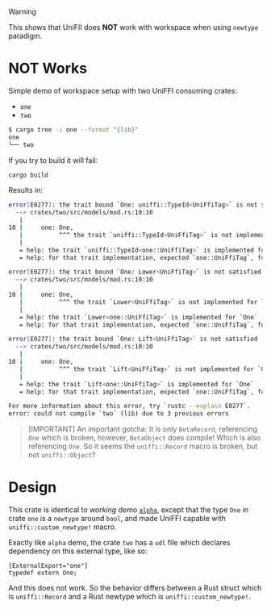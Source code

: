 > [!WARNING]
> This shows that UniFII does **NOT** work with workspace
> when using `newtype` paradigm.

# **NOT** Works

Simple demo of workspace setup with two UniFFI consuming crates:

- `one`
- `two`

```sh
$ cargo tree -i one --format "{lib}"
one
└── two
```

If you try to build it will fail:

```sh
cargo build
```

Results in:

```sh
error[E0277]: the trait bound `One: uniffi::TypeId<UniFfiTag>` is not satisfied
  --> crates/two/src/models/mod.rs:10:10
   |
10 |     one: One,
   |          ^^^ the trait `uniffi::TypeId<UniFfiTag>` is not implemented for `One`
   |
   = help: the trait `uniffi::TypeId<one::UniFfiTag>` is implemented for `One`
   = help: for that trait implementation, expected `one::UniFfiTag`, found `UniFfiTag`

error[E0277]: the trait bound `One: Lower<UniFfiTag>` is not satisfied
  --> crates/two/src/models/mod.rs:10:10
   |
10 |     one: One,
   |          ^^^ the trait `Lower<UniFfiTag>` is not implemented for `One`
   |
   = help: the trait `Lower<one::UniFfiTag>` is implemented for `One`
   = help: for that trait implementation, expected `one::UniFfiTag`, found `UniFfiTag`

error[E0277]: the trait bound `One: Lift<UniFfiTag>` is not satisfied
  --> crates/two/src/models/mod.rs:10:10
   |
10 |     one: One,
   |          ^^^ the trait `Lift<UniFfiTag>` is not implemented for `One`
   |
   = help: the trait `Lift<one::UniFfiTag>` is implemented for `One`
   = help: for that trait implementation, expected `one::UniFfiTag`, found `UniFfiTag`

For more information about this error, try `rustc --explain E0277`.
error: could not compile `two` (lib) due to 3 previous errors
```

> [IMPORTANT]
> An important gotcha: It is only `BetaRecord`, referencing `One` which is broken,
> however, `BetaObject` does compile! Which is also referencing `One`. So it seems
> the `uniffi::Record` macro is broken, but not `uniffi::Object`?

# Design

This crate is identical to _working_ demo [`alpha`](https://github.com/Sajjon/uf-ws-alpha), except that the type `One` in crate `one` is a `newtype` around `bool`, and made UniFFI capable with `uniffi::custom_newtype!` macro.

Exactly like `alpha` demo, the crate `two` has a `udl` file which declares dependency on this external type, like so:

```webudl
[ExternalExport="one"]
typedef extern One;
```

And this does not work. So the behavior differs between a Rust struct which is `uniffi::Record` and a Rust newtype which is `uniffi::custom_newtype!`.
